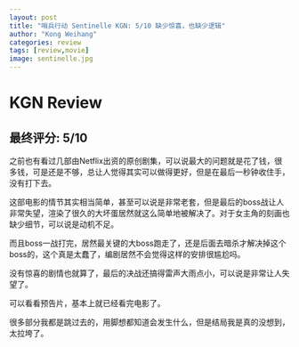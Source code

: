 ```yaml
---
layout: post
title: "哨兵行动 Sentinelle KGN: 5/10 缺少惊喜，也缺少逻辑"
author: "Kong Weihang"
categories: review
tags: [review,movie]
image: sentinelle.jpg
---
```


# KGN Review

## 最终评分: 5/10

之前也有看过几部由Netflix出资的原创剧集，可以说最大的问题就是花了钱，很多钱，可是还是不够，总让人觉得其实可以做得更好，但是在最后一秒钟收住手，没有打下去。

这部电影的情节其实相当简单，甚至可以说是非常老套，但是最后的boss战让人非常失望，渲染了很久的大坏蛋居然就这么简单地被解决了。对于女主角的刻画也缺少细节，可以说是动机不足。

而且boss一战打完，居然最关键的大boss跑走了，还是后面去暗杀才解决掉这个boss的，这个真是太蠢了，编剧居然不会觉得这样的安排很尴尬吗。

没有惊喜的剧情也就算了，最后的决战还搞得雷声大雨点小，可以说是非常让人失望了。

可以看看预告片，基本上就已经看完电影了。

很多部分我都是跳过去的，用脚想都知道会发生什么，但是结局我是真的没想到，太拉垮了。